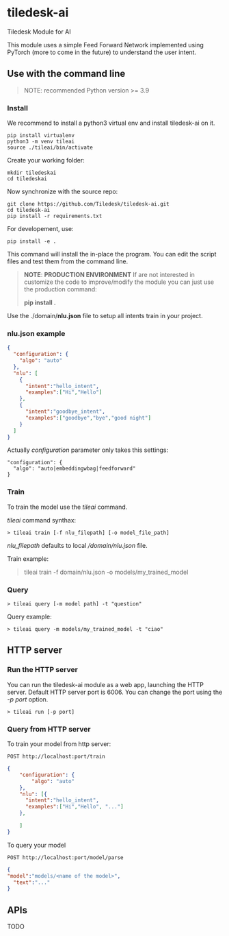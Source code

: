 # tiledesk-ai
Tiledesk Module for AI

This module uses a simple Feed Forward Network implemented using PyTorch (more to come in the future) to understand the user intent.


## Use with the command line

> NOTE: recommended Python version >= 3.9

### Install

We recommend to install a python3 virtual env and install tiledesk-ai on it.
 ```
 pip install virtualenv
 python3 -m venv tileai
 source ./tileai/bin/activate
 ```

Create your working folder:

```
mkdir tiledeskai
cd tiledeskai
```

Now synchronize with the source repo:

```
git clone https://github.com/Tiledesk/tiledesk-ai.git
cd tiledesk-ai
pip install -r requirements.txt
```

For developement, use:
```
pip install -e .
```
This command will install the in-place the program. You can edit the script files and test them from the command line.

> **NOTE**: **PRODUCTION ENVIRONMENT** If are not interested in customize the code to improve/modify the module you can just
> use the production command:
>
> **pip install .**

Use the ./domain/**nlu.json** file to setup all intents train in your project.

### nlu.json example

```json
{
  "configuration": {
    "algo": "auto"
  },
  "nlu": [
    {	
      "intent":"hello_intent",
      "examples":["Hi","Hello"]
    },
    {	
      "intent":"goodbye_intent",
      "examples":["goodbye","bye","good night"]
    }
  ]
}
```

Actually *configuration* parameter only takes this settings:

```
"configuration": {
  "algo": "auto|embeddingwbag|feedforward"
}
```


### Train
To train the model use the *tileai* command.

*tileai* command synthax:

```
> tileai train [-f nlu_filepath] [-o model_file_path]
```

*nlu_filepath* defaults to local */domain/nlu.json* file.

Train example:

> tileai train -f domain/nlu.json -o models/my_trained_model

### Query

```shell
> tileai query [-m model path] -t "question"
```

Query example:

```shell
> tileai query -m models/my_trained_model -t "ciao"
```

## HTTP server

### Run the HTTP server

You can run the tiledesk-ai module as a web app, launching the HTTP server.
Default HTTP server port is 6006. You can change the port using the _-p port_ option.

```shell
> tileai run [-p port]
```

### Query from HTTP server
To train your model from http server:
```
POST http://localhost:port/train
```
```json
{
	"configuration": {
		"algo": "auto"
	},
	"nlu": [{	
      "intent":"hello_intent",
      "examples":["Hi","Hello", "..."]
	},

	]
}
```

To query your model
```shell
POST http://localhost:port/model/parse
```
```json
{
"model":"models/<name of the model>",
  "text":"..."
}
```

## APIs

TODO
